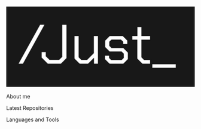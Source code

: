 [![Header](https://github.com/Zakhy1/Zakhy1/blob/main/assets/IMG_20221023_224911.jpg)](https://vk.com/justhiking)

About me

Latest Repositories

Languages and Tools